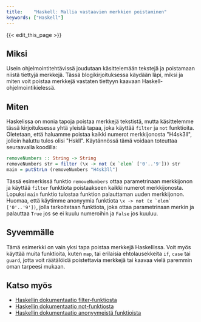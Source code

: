 ```yaml
---
title:    "Haskell: Mallia vastaavien merkkien poistaminen"
keywords: ["Haskell"]
---
```


{{< edit_this_page >}}

## Miksi

Usein ohjelmointitehtävissä joudutaan käsittelemään tekstejä ja poistamaan niistä tiettyjä merkkejä. Tässä blogikirjoituksessa käydään läpi, miksi ja miten voit poistaa merkkejä vastaten tiettyyn kaavaan Haskell-ohjelmointikielessä.

## Miten

Haskelissa on monia tapoja poistaa merkkejä tekstistä, mutta käsittelemme tässä kirjoituksessa yhtä yleistä tapaa, joka käyttää ```filter``` ja ```not``` funktioita. Oletetaan, että haluamme poistaa kaikki numerot merkkijonosta "H4sk3ll", jolloin haluttu tulos olisi "Hskll". Käytännössä tämä voidaan toteuttaa seuraavalla koodilla:

```Haskell
removeNumbers :: String -> String
removeNumbers str = filter (\x -> not (x `elem` ['0'..'9'])) str
main = putStrLn (removeNumbers "H4sk3ll")
```

Tässä esimerkissä funktio ```removeNumbers``` ottaa parametrinaan merkkijonon ja käyttää ```filter``` funktiota poistaakseen kaikki numerot merkkijonosta. Lopuksi ```main``` funktio tulostaa funktion palauttaman uuden merkkijonon. Huomaa, että käytimme anonyymia funktiota ```\x -> not (x `elem` ['0'..'9'])```, jolla tarkoitetaan funktiota, joka ottaa parametrinaan merkin ja palauttaa ```True``` jos se ei kuulu numeroihin ja ```False``` jos kuuluu.

## Syvemmälle

Tämä esimerkki on vain yksi tapa poistaa merkkejä Haskellissa. Voit myös käyttää muita funktioita, kuten ```map```, tai erilaisia ehtolausekkeita ```if```, ```case``` tai ```guard```, jotta voit räätälöidä poistettavia merkkejä tai kaavaa vielä paremmin oman tarpeesi mukaan.

## Katso myös
- [Haskellin dokumentaatio filter-funktiosta](https://hackage.haskell.org/package/base-4.15.0.0/docs/Prelude.html#v:filter)
- [Haskellin dokumentaatio not-funktiosta](https://hackage.haskell.org/package/base-4.15.0.0/docs/Prelude.html#v:not)
- [Haskellin dokumentaatio anonyymeistä funktioista](https://www.haskell.org/tutorial/functions.html#anonymous-functions)